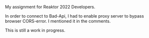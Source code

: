 My assignment for Reaktor 2022 Developers.

In order to connect to Bad-Api, I had to enable proxy server to bypass browser CORS-error.
I mentioned it in the comments. 

This is still a work in progress.